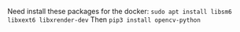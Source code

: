 Need install these packages for the docker: `sudo apt install libsm6 libxext6 libxrender-dev`
Then `pip3 install opencv-python`
